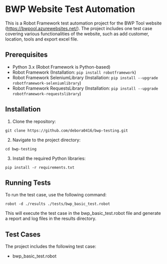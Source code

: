 # BWP Website Test Automation
This is a Robot Framework test automation project for the BWP Tool website (https://bwpool.azurewebsites.net/). The project includes one test case covering various functionalities of the website, such as add customer, location, tools and export excel file.

## Prerequisites
- Python 3.x (Robot Framework is Python-based)
- Robot Framework (Installation: ```pip install robotframework```)
- Robot Framework SeleniumLibrary (Installation: ```pip install --upgrade robotframework-seleniumlibrary```)
- Robot Framework RequestsLibrary (Installation: ```pip install --upgrade robotframework-requestslibrary```)

## Installation
1. Clone the repository:
```
git clone https://github.com/debora0416/bwp-testing.git
```

2. Navigate to the project directory:
```
cd bwp-testing
```

3. Install the required Python libraries:
```
pip install -r requirements.txt
```

## Running Tests
To run the test case, use the following command:

```
robot -d ./results ./tests/bwp_basic_test.robot
```

This will execute the test case in the bwp_basic_test.robot file and generate a report and log files in the results directory.

## Test Cases
The project includes the following test case:

- bwp_basic_test.robot